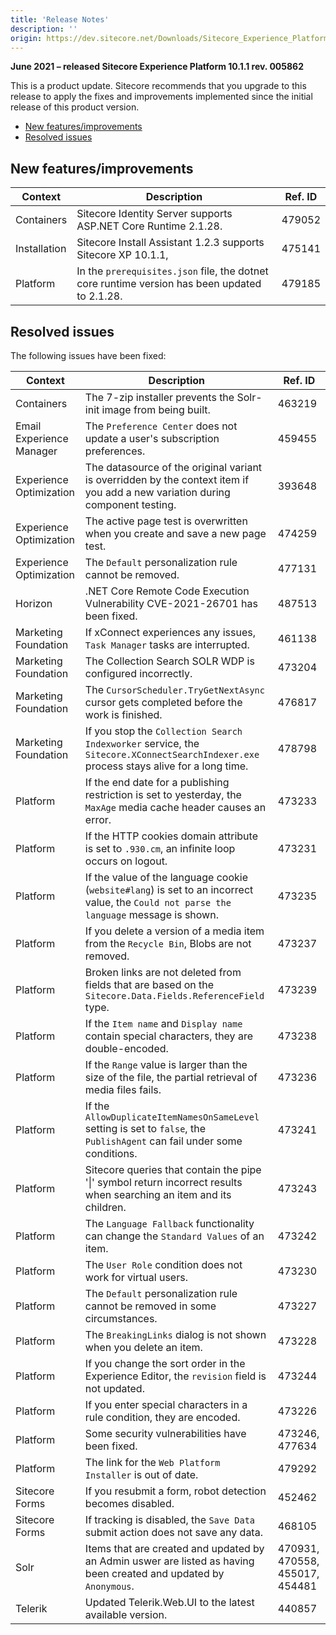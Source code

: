 ```yaml
---
title: 'Release Notes'
description: ''
origin: https://dev.sitecore.net/Downloads/Sitecore_Experience_Platform/101/Sitecore_Experience_Platform_101_Update1/Release_Notes
---
```


**June 2021 – released Sitecore Experience Platform 10.1.1 rev. 005862**

This is a product update. Sitecore recommends that you upgrade to this release to apply the fixes and improvements implemented since the initial release of this product version.

- [New features/improvements](#new-featuresimprovements)
- [Resolved issues](#resolved-issues)

## New features/improvements

| Context      | Description                                                                                     | Ref. ID |
| ------------ | ----------------------------------------------------------------------------------------------- | ------- |
| Containers   | Sitecore Identity Server supports ASP.NET Core Runtime 2.1.28.                                  | 479052  |
| Installation | Sitecore Install Assistant 1.2.3 supports Sitecore XP 10.1.1,                                   | 475141  |
| Platform     | In the `prerequisites.json` file, the dotnet core runtime version has been u​pdated to 2.1.28​. | 479185  |

## Resolved issues

The following issues have been fixed:

| Context                  | Description                                                                                                                              | Ref. ID                        |
| ------------------------ | ---------------------------------------------------------------------------------------------------------------------------------------- | ------------------------------ |
| Containers               | ​The 7-zip installer prevents the Solr-init image from being built.                                                                      | 463219                         |
| Email Experience Manager | The `Preference Center` does not update a user's subscription preferences.                                                               | 459455                         |
| Experience Optimization  | ​The datasource of the original variant is overridden by the context item if you add a new variation during component testing.           | 393648                         |
| Experience Optimization  | ​The active page test is overwritten when you create and save a new page test​.                                                          | 474259                         |
| Experience Optimization  | ​The `Default` personalization rule cannot be removed.​                                                                                  | 477131                         |
| Horizon                  | ​.NET Core Remote Code Execution Vulnerability CVE-2021-26701 has been fixed.                                                            | 487513                         |
| Marketing Foundation     | ​If xConnect experiences any issues, `Task Manager` tasks are interrupted.                                                               | 461138                         |
| Marketing Foundation     | ​The Collection Search SOLR WDP is configured incorrectly.                                                                               | 473204                         |
| Marketing Foundation     | ​The `CursorScheduler.TryGetNextAsync` cursor gets completed before the work is finished​.                                               | 476817                         |
| Marketing Foundation     | ​If you stop the `Collection ​Search Indexworker` service, the `Sitecore.XConnectSearchIndexer.exe` process stays alive for a long time. | 478798                         |
| Platform                 | If the end date for a publishing restriction is set​ to yesterday, the `MaxAge` media cache header causes an error.                      | 473233                         |
| Platform                 | If the HTTP cookies domain attribute is set to `.930.cm`, an infinite loop occurs on logout.                                             | 473231                         |
| Platform                 | If the value of the language cookie (`website#lang`) is set to an incorrect value, the `Could not parse the language` message is shown.  | 473235                         |
| Platform                 | If you delete a version of a media item from the `Recycle Bin​`, ​Blobs are not removed​.                                                | 473237                         |
| Platform                 | ​Broken links are not deleted from fields that are based on the `Sitecore.Data.Fields.ReferenceField` type​.                             | 473239                         |
| Platform                 | ​If the `Item name` and `Display name` contain special characters, they are double-encoded.                                              | 473238                         |
| Platform                 | ​If the `Range` value is larger than the size of the file, the partial retrieval of media files fails.                                   | 473236                         |
| Platform                 | If the `AllowDuplicateItemNamesOnSameLevel` setting is set to `false​`, the ​`PublishAgent` can fail under some conditions.              | 473241                         |
| Platform                 | ​Sitecore queries that contain the pipe '\|' symbol return incorrect results when searching an item and its children.                    | 473243                         |
| Platform                 | ​The `Language Fallback` functionality can change the `Standard Values` of an item.                                                      | 473242                         |
| Platform                 | ​The `User Role` condition does not work for virtual users​.                                                                             | 473230                         |
| Platform                 | ​The `Default` personalization rule cannot be removed in some circumstances​.                                                            | 473227                         |
| Platform                 | ​The `BreakingLinks` dialog is not shown when you delete an item.                                                                        | 473228                         |
| Platform                 | If you change the sort order in the Experience Editor, ​the `revision` field is not updated​.                                            | 473244                         |
| Platform                 | ​If you enter special characters in a rule condition, they are encoded.​                                                                 | 473226                         |
| Platform                 | Some security vulnerabilities have been fixed.                                                                                           | 473246, 477634                 |
| Platform                 | ​The link for the `Web Platform Installer` is out of date.​                                                                              | 479292                         |
| Sitecore Forms           | ​If you resubmit a form, robot detection becomes disabled.                                                                               | 452462                         |
| Sitecore Forms           | If tracking is disabled, the `Save Data` submit action does not save any data.                                                           | 468105                         |
| Solr                     | Items that are created and updated by an Admin​ uswer are listed as having been created and updated by `Anonymous`.​​​​                  | 470931, 470558, 455017, 454481 |
| Telerik                  | Updated Telerik.Web.UI to the latest available version.                                                                             | 440857 |
